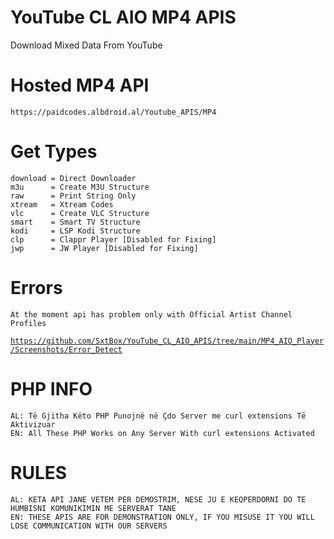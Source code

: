 # YouTube CL AIO MP4 APIS
Download Mixed Data From YouTube
    
# Hosted MP4 API
    https://paidcodes.albdroid.al/Youtube_APIS/MP4
    
# Get Types

    download = Direct Downloader
    m3u      = Create M3U Structure
    raw      = Print String Only
    xtream   = Xtream Codes
    vlc      = Create VLC Structure
    smart    = Smart TV Structure
    kodi     = LSP Kodi Structure
    clp      = Clappr Player [Disabled for Fixing]
    jwp      = JW Player [Disabled for Fixing]

# Errors
    
    At the moment api has problem only with Official Artist Channel Profiles
<code>https://github.com/SxtBox/YouTube_CL_AIO_APIS/tree/main/MP4_AIO_Player/Screenshots/Error_Detect</code>
    
# PHP INFO
    AL: Të Gjitha Këto PHP Punojnë në Çdo Server me curl extensions Të Aktivizuar
    EN: All These PHP Works on Any Server With curl extensions Activated

# RULES
    AL: KETA API JANE VETEM PER DEMOSTRIM, NESE JU E KEQPERDORNI DO TE HUMBISNI KOMUNIKIMIN ME SERVERAT TANE
    EN: THESE APIS ARE FOR DEMONSTRATION ONLY, IF YOU MISUSE IT YOU WILL LOSE COMMUNICATION WITH OUR SERVERS
